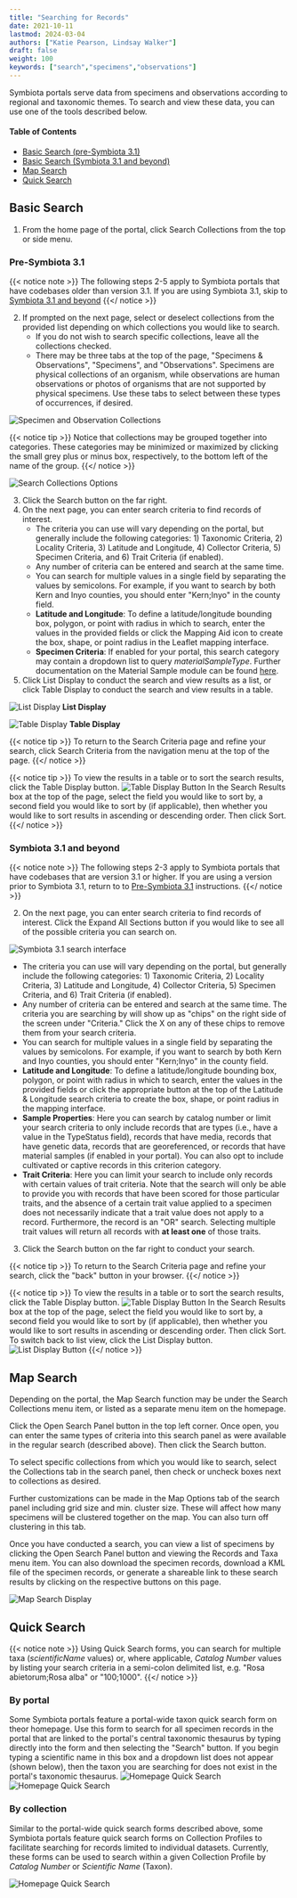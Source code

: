 ```yaml
---
title: "Searching for Records"
date: 2021-10-11
lastmod: 2024-03-04
authors: ["Katie Pearson, Lindsay Walker"]
draft: false
weight: 100
keywords: ["search","specimens","observations"]
---
```


Symbiota portals serve data from specimens and observations according to regional and taxonomic themes. To search and view these data, you can use one of the tools described below.

 #### Table of Contents
 - [Basic Search (pre-Symbiota 3.1)](#basic-search)
 - [Basic Search (Symbiota 3.1 and beyond)](#symbiota-31-and-beyond)
 - [Map Search](#map-search)
 - [Quick Search](#quick-search)

## Basic Search

1. From the home page of the portal, click Search Collections from the top or side menu.

### Pre-Symbiota 3.1

{{< notice note >}}
  The following steps 2-5 apply to Symbiota portals that have codebases older than version 3.1. If you are using Symbiota 3.1, skip to [Symbiota 3.1 and beyond](#symbiota-31-and-beyond)
{{</ notice >}}

2. If prompted on the next page, select or deselect collections from the provided list depending on which collections you would like to search.
      * If you do not wish to search specific collections, leave all the collections checked.
      * There may be three tabs at the top of the page, "Specimens & Observations", "Specimens", and "Observations". Specimens are physical collections of an organism, while observations are human observations or photos of organisms that are not supported by physical specimens. Use these tabs to select between these types of occurrences, if desired.

![Specimen and Observation Collections](/symbiota-docs/images/search2.PNG)

{{< notice tip >}}
  Notice that collections may be grouped together into categories. These categories may be minimized or maximized by clicking the small grey plus or minus box, respectively, to the bottom left of the name of the group.
{{</ notice >}}

![Search Collections Options](/symbiota-docs/images/search1.PNG)

3. Click the Search button on the far right.
4. On the next page, you can enter search criteria to find records of interest.
      * The criteria you can use will vary depending on the portal, but generally include the following categories: 1) Taxonomic Criteria, 2) Locality Criteria, 3) Latitude and Longitude, 4) Collector Criteria, 5) Specimen Criteria, and 6) Trait Criteria (if enabled).
      * Any number of criteria can be entered and search at the same time.
      * You can search for multiple values in a single field by separating the values by semicolons. For example, if you want to search by both Kern and Inyo counties, you should enter "Kern;Inyo" in the county field.
      * **Latitude and Longitude**: To define a latitude/longitude bounding box, polygon, or point with radius in which to search, enter the values in the provided fields or click the Mapping Aid icon to create the box, shape, or point radius in the Leaflet mapping interface.
      * **Specimen Criteria**: If enabled for your portal, this search category may contain a dropdown list to query _materialSampleType_. Further documentation on the Material Sample module can be found [here](/symbiota-docs/editor/edit/materialsample/). 
5. Click List Display to conduct the search and view results as a list, or click Table Display to conduct the search and view results in a table.

![List Display](/symbiota-docs/images/search3.PNG)
**List Display**

![Table Display](/symbiota-docs/images/search4.PNG)
**Table Display**

{{< notice tip >}}
  To return to the Search Criteria page and refine your search, click Search Criteria from the navigation menu at the top of the page.
{{</ notice >}}

{{< notice tip >}}
   To view the results in a table or to sort the search results, click the Table Display button. ![Table Display Button](/symbiota-docs/images/tabledisplaybutton.PNG) In the Search Results box at the top of the page, select the field you would like to sort by, a second field you would like to sort by (if applicable), then whether you would like to sort results in ascending or descending order. Then click Sort.
{{</ notice >}}

### Symbiota 3.1 and beyond

{{< notice note >}}
  The following steps 2-3 apply to Symbiota portals that have codebases that are version 3.1 or higher. If you are using a version prior to Symbiota 3.1, return to to [Pre-Symbiota 3.1](#pre-symbiota-31) instructions.
{{</ notice >}}

2. On the next page, you can enter search criteria to find records of interest. Click the Expand All Sections button if you would like to see all of the possible criteria you can search on.

![Symbiota 3.1 search interface](/symbiota-docs/images/newsamplesearch.PNG)

  * The criteria you can use will vary depending on the portal, but generally include the following categories: 1) Taxonomic Criteria, 2) Locality Criteria, 3) Latitude and Longitude, 4) Collector Criteria, 5) Specimen Criteria, and 6) Trait Criteria (if enabled).
  * Any number of criteria can be entered and search at the same time. The criteria you are searching by will show up as "chips" on the right side of the screen under "Criteria." Click the X on any of these chips to remove them from your search criteria.
  * You can search for multiple values in a single field by separating the values by semicolons. For example, if you want to search by both Kern and Inyo counties, you should enter "Kern;Inyo" in the county field.
  * **Latitude and Longitude**: To define a latitude/longitude bounding box, polygon, or point with radius in which to search, enter the values in the provided fields or click the appropriate button at the top of the Latitude & Longitude search criteria to create the box, shape, or point radius in the mapping interface.
  * **Sample Properties**: Here you can search by catalog number or limit your search criteria to only include records that are types (i.e., have a value in the TypeStatus field), records that have media, records that have genetic data, records that are georeferenced, or records that have material samples (if enabled in your portal). You can also opt to include cultivated or captive records in this criterion category.
  * **Trait Criteria**: Here you can limit your search to include only records with certain values of trait criteria. Note that the search will only be able to provide you with records that have been scored for those particular traits, and the absence of a certain trait value applied to a specimen does not necessarily indicate that a trait value does not apply to a record. Furthermore, the record is an "OR" search. Selecting multiple trait values will return all records with **at least one** of those traits.

3. Click the Search button on the far right to conduct your search.

{{< notice tip >}}
  To return to the Search Criteria page and refine your search, click the "back" button in your browser.
{{</ notice >}}

{{< notice tip >}}
   To view the results in a table or to sort the search results, click the Table Display button. ![Table Display Button](/symbiota-docs/images/table.png) In the Search Results box at the top of the page, select the field you would like to sort by, a second field you would like to sort by (if applicable), then whether you would like to sort results in ascending or descending order. Then click Sort. To switch back to list view, click the List Display button. ![List Display Button](/symbiota-docs/images/list.png)
{{</ notice >}}

## Map Search

Depending on the portal, the Map Search function may be under the Search Collections menu item, or listed as a separate menu item on the homepage.

Click the Open Search Panel button in the top left corner. Once open, you can enter the same types of criteria into this search panel as were available in the regular search (described above). Then click the Search button.

To select specific collections from which you would like to search, select the Collections tab in the search panel, then check or uncheck boxes next to collections as desired.

Further customizations can be made in the Map Options tab of the search panel including grid size and min. cluster size. These will affect how many specimens will be clustered together on the map. You can also turn off clustering in this tab.

Once you have conducted a search, you can view a list of specimens by clicking the Open Search Panel button and viewing the Records and Taxa menu item. You can also download the specimen records, download a KML file of the specimen records, or generate a shareable link to these search results by clicking on the respective buttons on this page.

![Map Search Display](/symbiota-docs/images/search5.PNG)

## Quick Search
{{< notice note >}}
  Using Quick Search forms, you can search for multiple taxa (_scientificName_ values) or, where applicable, _Catalog Number_ values by listing your search criteria in a semi-colon delimited list, e.g. "Rosa abietorum;Rosa alba" or "100;1000". 
{{</ notice >}}

### By portal
Some Symbiota portals feature a portal-wide taxon quick search form on theor homepage. Use this form to search for all specimen records in the portal that are linked to the portal's central taxonomic thesaurus by typing directly into the form and then selecting the "Search" button. If you begin typing a scientific name in this box and a dropdown list does not appear (shown below), then the taxon you are searching for does not exist in the portal's taxonomic thesaurus.
![Homepage Quick Search](/symbiota-docs/images/quicksearch_homepage.png)
![Homepage Quick Search](/symbiota-docs/images/quicksearch_dropdown.png)

### By collection
Similar to the portal-wide quick search forms described above, some Symbiota portals feature quick search forms on Collection Profiles to facilitate searching for records limited to individual datasets. Currently, these forms can be used to search within a given Collection Profile by _Catalog Number_ or _Scientific Name_ (Taxon). 

![Homepage Quick Search](/symbiota-docs/images/quicksearch_collprofile.png)
 
